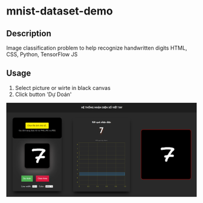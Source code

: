 # mnist-dataset-demo

## Description

Image classification problem to help recognize handwritten digits
HTML, CSS, Python, TensorFlow JS

## Usage

1. Select picture or wirte in black canvas
2. Click button 'Dự Doán'


![alt text](img/nxluu.github.io_mnist-dataset-demo_.png)
   

